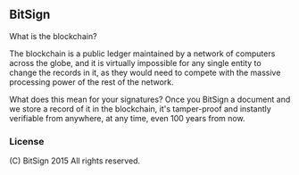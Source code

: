 ## BitSign

What is the blockchain?

The blockchain is a public ledger maintained by a network of computers across the globe, and it is virtually impossible for any single entity to change the records in it, as they would need to compete with the massive processing power of the rest of the network.

What does this mean for your signatures? Once you BitSign a document and we store a record of it in the blockchain, it's tamper-proof and instantly verifiable from anywhere, at any time, even 100 years from now.

### License

(C) BitSign 2015 All rights reserved.